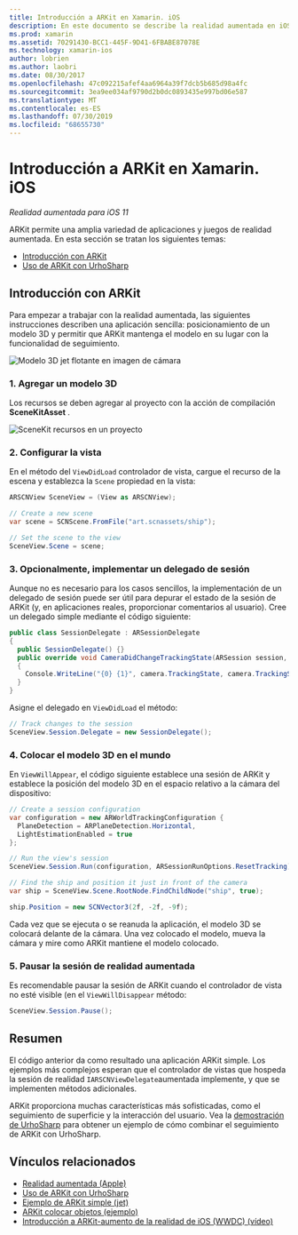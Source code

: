 ```yaml
---
title: Introducción a ARKit en Xamarin. iOS
description: En este documento se describe la realidad aumentada en iOS 11 con ARKit. En él se describe cómo agregar un modelo 3D a una aplicación, cómo configurar la vista, cómo implementar un delegado de sesión, cómo colocar el modelo 3D en el mundo y cómo pausar la sesión de realidad aumentada.
ms.prod: xamarin
ms.assetid: 70291430-BCC1-445F-9D41-6FBABE87078E
ms.technology: xamarin-ios
author: lobrien
ms.author: laobri
ms.date: 08/30/2017
ms.openlocfilehash: 47c092215afef4aa6964a39f7dcb5b685d98a4fc
ms.sourcegitcommit: 3ea9ee034af9790d2b0dc0893435e997bd06e587
ms.translationtype: MT
ms.contentlocale: es-ES
ms.lasthandoff: 07/30/2019
ms.locfileid: "68655730"
---
```

# <a name="introduction-to-arkit-in-xamarinios"></a>Introducción a ARKit en Xamarin. iOS

_Realidad aumentada para iOS 11_

ARKit permite una amplia variedad de aplicaciones y juegos de realidad aumentada. En esta sección se tratan los siguientes temas:

- [Introducción con ARKit](#gettingstarted)
- [Uso de ARKit con UrhoSharp](urhosharp.md)

<a name="gettingstarted" />

## <a name="getting-started-with-arkit"></a>Introducción con ARKit

Para empezar a trabajar con la realidad aumentada, las siguientes instrucciones describen una aplicación sencilla: posicionamiento de un modelo 3D y permitir que ARKit mantenga el modelo en su lugar con la funcionalidad de seguimiento.

![Modelo 3D jet flotante en imagen de cámara](images/jet-sml.png)

### <a name="1-add-a-3d-model"></a>1. Agregar un modelo 3D

Los recursos se deben agregar al proyecto con la acción de compilación **SceneKitAsset** .

![SceneKit recursos en un proyecto](images/scene-assets.png)


### <a name="2-configure-the-view"></a>2. Configurar la vista

En el método del `ViewDidLoad` controlador de vista, cargue el recurso de la escena y establezca la `Scene` propiedad en la vista:

```csharp
ARSCNView SceneView = (View as ARSCNView);

// Create a new scene
var scene = SCNScene.FromFile("art.scnassets/ship");

// Set the scene to the view
SceneView.Scene = scene;
```

### <a name="3-optionally-implement-a-session-delegate"></a>3. Opcionalmente, implementar un delegado de sesión

Aunque no es necesario para los casos sencillos, la implementación de un delegado de sesión puede ser útil para depurar el estado de la sesión de ARKit (y, en aplicaciones reales, proporcionar comentarios al usuario). Cree un delegado simple mediante el código siguiente:

```csharp
public class SessionDelegate : ARSessionDelegate
{
  public SessionDelegate() {}
  public override void CameraDidChangeTrackingState(ARSession session, ARCamera camera)
  {
    Console.WriteLine("{0} {1}", camera.TrackingState, camera.TrackingStateReason);
  }
}
```

Asigne el delegado en `ViewDidLoad` el método:

```csharp
// Track changes to the session
SceneView.Session.Delegate = new SessionDelegate();
```

### <a name="4-position-the-3d-model-in-the-world"></a>4. Colocar el modelo 3D en el mundo

En `ViewWillAppear`, el código siguiente establece una sesión de ARKit y establece la posición del modelo 3D en el espacio relativo a la cámara del dispositivo:

```csharp
// Create a session configuration
var configuration = new ARWorldTrackingConfiguration {
  PlaneDetection = ARPlaneDetection.Horizontal,
  LightEstimationEnabled = true
};

// Run the view's session
SceneView.Session.Run(configuration, ARSessionRunOptions.ResetTracking);

// Find the ship and position it just in front of the camera
var ship = SceneView.Scene.RootNode.FindChildNode("ship", true);

ship.Position = new SCNVector3(2f, -2f, -9f);
```

Cada vez que se ejecuta o se reanuda la aplicación, el modelo 3D se colocará delante de la cámara. Una vez colocado el modelo, mueva la cámara y mire como ARKit mantiene el modelo colocado.

### <a name="5-pause-the-augmented-reality-session"></a>5. Pausar la sesión de realidad aumentada

Es recomendable pausar la sesión de ARKit cuando el controlador de vista no esté visible (en el `ViewWillDisappear` método:

```csharp
SceneView.Session.Pause();
```

## <a name="summary"></a>Resumen

El código anterior da como resultado una aplicación ARKit simple. Los ejemplos más complejos esperan que el controlador de vistas que hospeda la sesión de realidad `IARSCNViewDelegate`aumentada implemente, y que se implementen métodos adicionales.

ARKit proporciona muchas características más sofisticadas, como el seguimiento de superficie y la interacción del usuario. Vea la [demostración de UrhoSharp](urhosharp.md) para obtener un ejemplo de cómo combinar el seguimiento de ARKit con UrhoSharp.


## <a name="related-links"></a>Vínculos relacionados

- [Realidad aumentada (Apple)](https://developer.apple.com/arkit/)
- [Uso de ARKit con UrhoSharp](urhosharp.md)
- [Ejemplo de ARKit simple (jet)](https://docs.microsoft.com/samples/xamarin/ios-samples/ios11-arkitsample)
- [ARKit colocar objetos (ejemplo)](https://docs.microsoft.com/samples/xamarin/ios-samples/ios11-arkitplacingobjects)
- [Introducción a ARKit-aumento de la realidad de iOS (WWDC) (vídeo)](https://developer.apple.com/videos/play/wwdc2017/602/)
